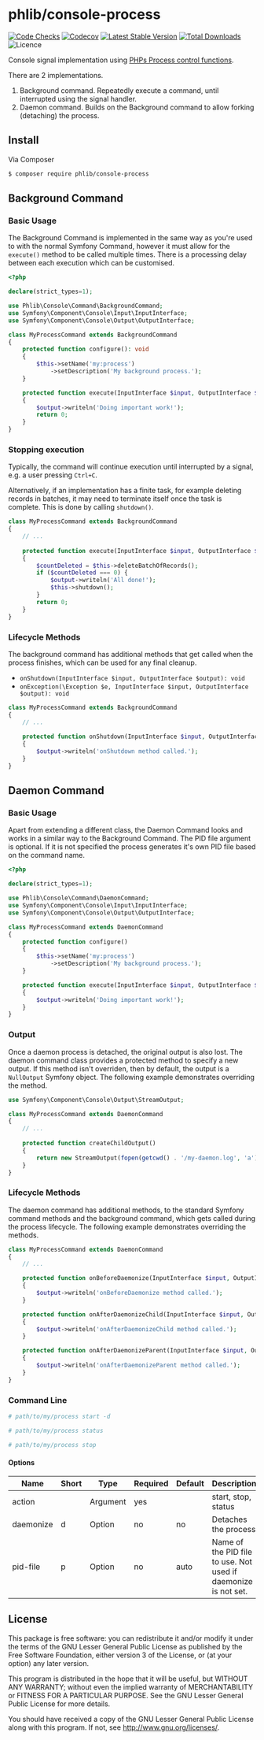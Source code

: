 # phlib/console-process

[![Code Checks](https://img.shields.io/github/workflow/status/phlib/console-process/CodeChecks?logo=github)](https://github.com/phlib/console-process/actions/workflows/code-checks.yml)
[![Codecov](https://img.shields.io/codecov/c/github/phlib/console-process.svg?logo=codecov)](https://codecov.io/gh/phlib/console-process)
[![Latest Stable Version](https://img.shields.io/packagist/v/phlib/console-process.svg?logo=packagist)](https://packagist.org/packages/phlib/console-process)
[![Total Downloads](https://img.shields.io/packagist/dt/phlib/console-process.svg?logo=packagist)](https://packagist.org/packages/phlib/console-process)
![Licence](https://img.shields.io/github/license/phlib/console-process.svg)

Console signal implementation using [PHPs Process control functions](http://php.net/manual/en/book.pcntl.php).

There are 2 implementations.

1. Background command. Repeatedly execute a command, until interrupted using the signal handler.
2. Daemon command. Builds on the Background command to allow forking (detaching) the process.

## Install

Via Composer

``` bash
$ composer require phlib/console-process
```

## Background Command
### Basic Usage

The Background Command is implemented in the same way as you're used to with the
normal Symfony Command, however it must allow for the `execute()` method to be
called multiple times.
There is a processing delay between each execution which can be customised.

```php
<?php

declare(strict_types=1);

use Phlib\Console\Command\BackgroundCommand;
use Symfony\Component\Console\Input\InputInterface;
use Symfony\Component\Console\Output\OutputInterface;

class MyProcessCommand extends BackgroundCommand
{
    protected function configure(): void
    {
        $this->setName('my:process')
            ->setDescription('My background process.');
    }

    protected function execute(InputInterface $input, OutputInterface $output): int
    {
        $output->writeln('Doing important work!');
        return 0;
    }
}

```

### Stopping execution

Typically, the command will continue execution until interrupted by a signal,
e.g. a user pressing `Ctrl+C`.

Alternatively, if an implementation has a finite task, for example deleting
records in batches, it may need to terminate itself once the task is complete.
This is done by calling `shutdown()`.

```php
class MyProcessCommand extends BackgroundCommand
{
    // ...
    
    protected function execute(InputInterface $input, OutputInterface $output): int
    {
        $countDeleted = $this->deleteBatchOfRecords();
        if ($countDeleted === 0) {
            $output->writeln('All done!');
            $this->shutdown();
        }
        return 0;
    }
}
```

### Lifecycle Methods

The background command has additional methods that get called when the process
finishes, which can be used for any final cleanup.

  * `onShutdown(InputInterface $input, OutputInterface $output): void`
  * `onException(\Exception $e, InputInterface $input, OutputInterface $output): void`

```php
class MyProcessCommand extends BackgroundCommand
{
    // ...
    
    protected function onShutdown(InputInterface $input, OutputInterface $output): void
    {
        $output->writeln('onShutdown method called.');
    }
}
```

## Daemon Command
### Basic Usage

Apart from extending a different class, the Daemon Command looks and works in a similar way to the Background
Command. The PID file argument is optional. If it is not specified the process generates it's own PID file based 
on the command name.

```php
<?php

declare(strict_types=1);

use Phlib\Console\Command\DaemonCommand;
use Symfony\Component\Console\Input\InputInterface;
use Symfony\Component\Console\Output\OutputInterface;

class MyProcessCommand extends DaemonCommand
{
    protected function configure()
    {
        $this->setName('my:process')
            ->setDescription('My background process.');
    }

    protected function execute(InputInterface $input, OutputInterface $output)
    {
        $output->writeln('Doing important work!');
    }
}

```

### Output

Once a daemon process is detached, the original output is also lost. The daemon command class provides a 
protected method to specify a new output. If this method isn't overriden, then by default, the output is a
```NullOutput``` Symfony object. The following example demonstrates overriding the method.

```php
use Symfony\Component\Console\Output\StreamOutput;

class MyProcessCommand extends DaemonCommand
{
    // ... 
    
    protected function createChildOutput()
    {
        return new StreamOutput(fopen(getcwd() . '/my-daemon.log', 'a'));
    }
}
```

### Lifecycle Methods

The daemon command has additional methods, to the standard Symfony command methods and the background command, 
which gets called during the process lifecycle. The following example demonstrates overriding the methods.

```php
class MyProcessCommand extends DaemonCommand
{
    // ...

    protected function onBeforeDaemonize(InputInterface $input, OutputInterface $output)
    {
        $output->writeln('onBeforeDaemonize method called.');
    }

    protected function onAfterDaemonizeChild(InputInterface $input, OutputInterface $output)
    {
        $output->writeln('onAfterDaemonizeChild method called.');
    }

    protected function onAfterDaemonizeParent(InputInterface $input, OutputInterface $output)
    {
        $output->writeln('onAfterDaemonizeParent method called.');
    }
}
```

### Command Line

```bash
# path/to/my/process start -d
```

```bash
# path/to/my/process status
```

```bash
# path/to/my/process stop
```

####  Options

|Name|Short|Type|Required|Default|Description|
|----|----|-----|--------|-------|-----------|
|action| |Argument|yes| |start, stop, status|
|daemonize|d|Option|no|no|Detaches the process|
|pid-file|p|Option|no|auto|Name of the PID file to use. Not used if daemonize is not set.|

## License

This package is free software: you can redistribute it and/or modify
it under the terms of the GNU Lesser General Public License as published by
the Free Software Foundation, either version 3 of the License, or
(at your option) any later version.

This program is distributed in the hope that it will be useful,
but WITHOUT ANY WARRANTY; without even the implied warranty of
MERCHANTABILITY or FITNESS FOR A PARTICULAR PURPOSE.  See the
GNU Lesser General Public License for more details.

You should have received a copy of the GNU Lesser General Public License
along with this program.  If not, see <http://www.gnu.org/licenses/>.

